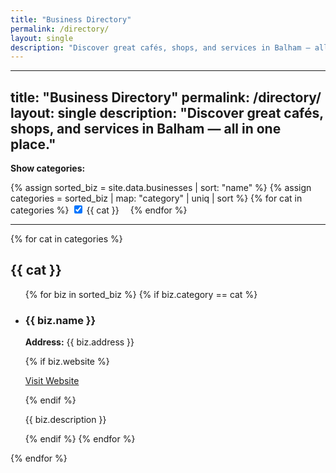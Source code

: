 ```yaml
---
title: "Business Directory"
permalink: /directory/
layout: single
description: "Discover great cafés, shops, and services in Balham — all in one place."
---
```


---
title: "Business Directory"
permalink: /directory/
layout: single
description: "Discover great cafés, shops, and services in Balham — all in one place."
---

<p><strong>Show categories:</strong></p>
<form id="category-filter">
  {% assign sorted_biz = site.data.businesses | sort: "name" %}
  {% assign categories = sorted_biz | map: "category" | uniq | sort %}
  {% for cat in categories %}
    <label style="margin-right: 1em;">
      <input type="checkbox" checked data-category="{{ cat | slugify }}"> {{ cat }}
    </label>
  {% endfor %}
</form>

<hr>

<div id="business-list">
  {% for cat in categories %}
    <div class="biz-category" data-category="{{ cat | slugify }}">
      <h2>{{ cat }}</h2>
      <ul>
        {% for biz in sorted_biz %}
          {% if biz.category == cat %}
            <li id="{{ biz.name | slugify }}">
              <h3>{{ biz.name }}</h3>
              <p><strong>Address:</strong> {{ biz.address }}</p>
              {% if biz.website %}
                <p><a href="{{ biz.website }}" target="_blank">Visit Website</a></p>
              {% endif %}
              <p>{{ biz.description }}</p>
            </li>
          {% endif %}
        {% endfor %}
      </ul>
    </div>
  {% endfor %}
</div>

<script>
  document.addEventListener("DOMContentLoaded", function () {
    const checkboxes = document.querySelectorAll('#category-filter input[type="checkbox"]');
    const categoryBlocks = document.querySelectorAll('.biz-category');

    checkboxes.forEach(checkbox => {
      checkbox.addEventListener('change', () => {
        const category = checkbox.getAttribute('data-category');
        const block = document.querySelector(`.biz-category[data-category="${category}"]`);
        if (checkbox.checked) {
          block.style.display = '';
        } else {
          block.style.display = 'none';
        }
      });
    });
  });
</script>

